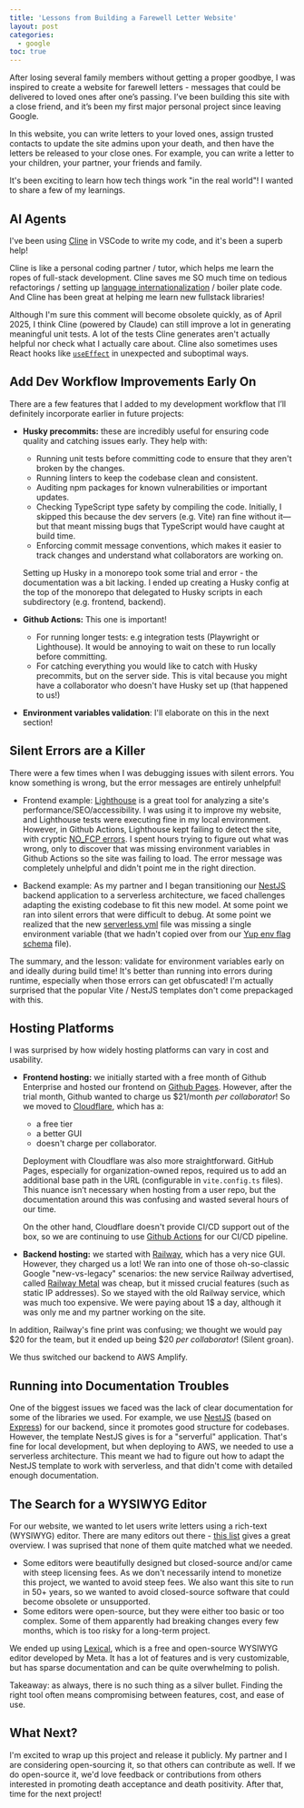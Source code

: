 ```yaml
---
title: 'Lessons from Building a Farewell Letter Website'
layout: post
categories:
  - google
toc: true
---
```


After losing several family members without getting a proper goodbye, I was inspired to create a website for farewell letters - messages that could be delivered to loved ones after one’s passing. I’ve been building this site with a close friend, and it’s been my first major personal project since leaving Google.

In this website, you can write letters to your loved ones, assign trusted contacts to update the site admins upon your death, and then have the letters be released to your close ones. For example, you can write a letter to your children, your partner, your friends and family.

It's been exciting to learn how tech things work "in the real world"! I wanted to share a few of my learnings.

## AI Agents

I've been using [Cline](https://cline.bot/) in VSCode to write my code, and it's been a superb help!

Cline is like a personal coding partner / tutor, which helps me learn the ropes of full-stack development. Cline saves me SO much time on tedious refactorings / setting up [language internationalization](https://react.i18next.com/) / boiler plate code. And Cline has been great at helping me learn new fullstack libraries!

Although I'm sure this comment will become obsolete quickly, as of April 2025, I think Cline (powered by Claude) can still improve a lot in generating meaningful unit tests. A lot of the tests Cline generates aren't actually helpful nor check what I actually care about. Cline also sometimes uses React hooks like [`useEffect`](https://react.dev/reference/react/useEffect) in unexpected and suboptimal ways.

## Add Dev Workflow Improvements Early On

There are a few features that I added to my development workflow that I’ll definitely incorporate earlier in future projects:

- **Husky precommits:** these are incredibly useful for ensuring code quality and catching issues early. They help with:

  - Running unit tests before committing code to ensure that they aren't broken by the changes.
  - Running linters to keep the codebase clean and consistent.
  - Auditing npm packages for known vulnerabilities or important updates.
  - Checking TypeScript type safety by compiling the code. Initially, I skipped this because the dev servers (e.g. Vite) ran fine without it—but that meant missing bugs that TypeScript would have caught at build time.
  - Enforcing commit message conventions, which makes it easier to track changes and understand what collaborators are working on.

  Setting up Husky in a monorepo took some trial and error - the documentation was a bit lacking. I ended up creating a Husky config at the top of the monorepo that delegated to Husky scripts in each subdirectory (e.g. frontend, backend).

- **Github Actions:** This one is important!

  - For running longer tests: e.g integration tests (Playwright or Lighthouse). It would be annoying to wait on these to run locally before committing.
  - For catching everything you would like to catch with Husky precommits, but on the server side. This is vital because you might have a collaborator who doesn't have Husky set up (that happened to us!)

- **Environment variables validation**: I'll elaborate on this in the next section!

## Silent Errors are a Killer

There were a few times when I was debugging issues with silent errors. You know something is wrong, but the error messages are entirely unhelpful!

- Frontend example: [Lighthouse](https://developer.chrome.com/docs/lighthouse/overview) is a great tool for analyzing a site's performance/SEO/accessibility. I was using it to improve my website, and Lighthouse tests were executing fine in my local environment. However, in Github Actions, Lighthouse kept failing to detect the site, with cryptic [NO_FCP errors](https://github.com/GoogleChrome/lighthouse-ci/issues/766). I spent hours trying to figure out what was wrong, only to discover that was missing environment variables in Github Actions so the site was failing to load. The error message was completely unhelpful and didn't point me in the right direction.

- Backend example: As my partner and I began transitioning our [NestJS](https://nestjs.com/) backend application to a serverless architecture, we faced challenges adapting the existing codebase to fit this new model. At some point we ran into silent errors that were difficult to debug. At some point we realized that the new [serverless.yml](https://www.serverless.com/framework/docs/providers/aws/guide/serverless.yml) file was missing a single environment variable (that we hadn't copied over from our [Yup env flag schema](https://github.com/jquense/yup) file).

The summary, and the lesson: validate for environment variables early on and ideally during build time! It's better than running into errors during runtime, especially when those errors can get obfuscated! I'm actually surprised that the popular Vite / NestJS templates don't come prepackaged with this.

## Hosting Platforms

I was surprised by how widely hosting platforms can vary in cost and usability.

- **Frontend hosting:** we initially started with a free month of Github Enterprise and hosted our frontend on [Github Pages](https://pages.github.com/). However, after the trial month, Github wanted to charge us $21/month _per collaborator_! So we moved to [Cloudflare](https://www.cloudflare.com/), which has a:

  - a free tier
  - a better GUI
  - doesn't charge per collaborator.

  Deployment with Cloudflare was also more straightforward. GitHub Pages, especially for organization-owned repos, required us to add an additional base path in the URL (configurable in `vite.config.ts` files). This nuance isn’t necessary when hosting from a user repo, but the documentation around this was confusing and wasted several hours of our time.

  On the other hand, Cloudflare doesn't provide CI/CD support out of the box, so we are continuing to use [Github Actions](https://docs.github.com/en/actions/about-github-actions/understanding-github-actions) for our CI/CD pipeline.

- **Backend hosting:** we started with [Railway](https://railway.com/), which has a very nice GUI. However, they charged us a lot! We ran into one of those oh-so-classic Google "new-vs-legacy" scenarios: the new service Railway advertised, called [Railway Metal](https://docs.railway.com/railway-metal) was cheap, but it missed crucial features (such as static IP addresses). So we stayed with the old Railway service, which was much too expensive. We were paying about 1$ a day, although it was only me and my partner working on the site.

In addition, Railway's fine print was confusing; we thought we would pay $20 for the team, but it ended up being $20 _per collaborator_! (Silent groan).

We thus switched our backend to AWS Amplify.

## Running into Documentation Troubles

One of the biggest issues we faced was the lack of clear documentation for some of the libraries we used. For example, we use [NestJS](https://nestjs.com/) (based on [Express](https://expressjs.com/)) for our backend, since it promotes good structure for codebases. However, the template NestJS gives is for a "serverful" application. That's fine for local development, but when deploying to AWS, we needed to use a serverless architecture. This meant we had to figure out how to adapt the NestJS template to work with serverless, and that didn't come with detailed enough documentation.

## The Search for a WYSIWYG Editor

For our website, we wanted to let users write letters using a rich-text (WYSIWYG) editor. There are many editors out there - [this list](https://github.com/JefMari/awesome-wysiwyg-editors) gives a great overview. I was suprised that none of them quite matched what we needed.

- Some editors were beautifully designed but closed-source and/or came with steep licensing fees. As we don't necessarily intend to monetize this project, we wanted to avoid steep fees. We also want this site to run in 50+ years, so we wanted to avoid closed-source software that could become obsolete or unsupported.
- Some editors were open-source, but they were either too basic or too complex. Some of them apparently had breaking changes every few months, which is too risky for a long-term project.

We ended up using [Lexical](https://lexical.dev/), which is a free and open-source WYSIWYG editor developed by Meta. It has a lot of features and is very customizable, but has sparse documentation and can be quite overwhelming to polish.

Takeaway: as always, there is no such thing as a silver bullet. Finding the right tool often means compromising between features, cost, and ease of use.

## What Next?

I'm excited to wrap up this project and release it publicly. My partner and I are considering open-sourcing it, so that others can contribute as well. If we do open-source it, we'd love feedback or contributions from others interested in promoting death acceptance and death positivity. After that, time for the next project!
